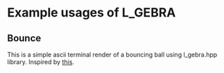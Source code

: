 # Example usages of L_GEBRA

## Bounce

This is a simple ascii terminal render of a bouncing ball using l_gebra.hpp library.
Inspired by [this](https://github.com/tsoding/la/blob/master/ball.c).
